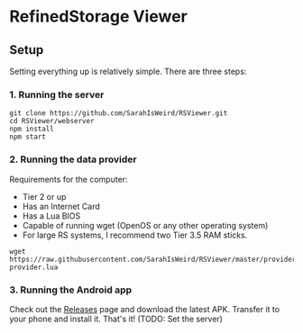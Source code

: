 # RefinedStorage Viewer

## Setup

Setting everything up is relatively simple. There are three steps:

### 1. Running the server

```
git clone https://github.com/SarahIsWeird/RSViewer.git
cd RSViewer/webserver
npm install
npm start
```

### 2. Running the data provider

Requirements for the computer:
- Tier 2 or up
- Has an Internet Card
- Has a Lua BIOS
- Capable of running wget (OpenOS or any other operating system)
- For large RS systems, I recommend two Tier 3.5 RAM sticks.

```
wget https://raw.githubusercontent.com/SarahIsWeird/RSViewer/master/provider/provider.lua
provider.lua
```

### 3. Running the Android app

Check out the [Releases](https://github.com/SarahIsWeird/RSViewer/releases) page and download the latest APK. Transfer it to your phone and install it. That's it! (TODO: Set the server)